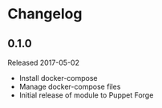 # Changelog

## 0.1.0

Released 2017-05-02

* Install docker-compose
* Manage docker-compose files
* Initial release of module to Puppet Forge
